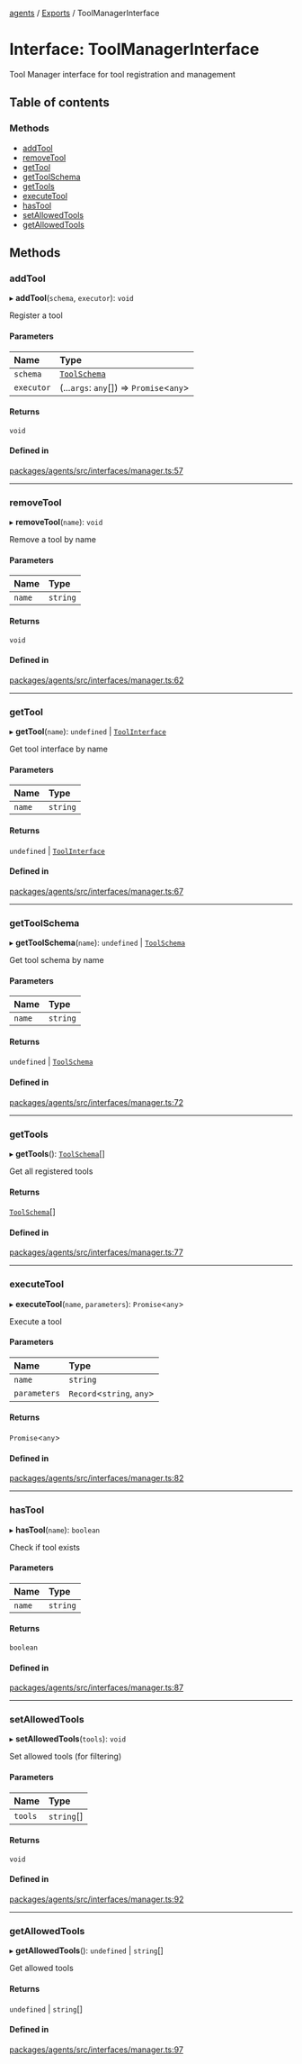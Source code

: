 <!-- 
 ⚠️  AUTO-GENERATED FILE - DO NOT EDIT MANUALLY
 This file is automatically generated by scripts/docs-generator.js
 To make changes, edit the source TypeScript files or update the generator script
-->

[agents](../../) / [Exports](../modules) / ToolManagerInterface

# Interface: ToolManagerInterface

Tool Manager interface for tool registration and management

## Table of contents

### Methods

- [addTool](ToolManagerInterface#addtool)
- [removeTool](ToolManagerInterface#removetool)
- [getTool](ToolManagerInterface#gettool)
- [getToolSchema](ToolManagerInterface#gettoolschema)
- [getTools](ToolManagerInterface#gettools)
- [executeTool](ToolManagerInterface#executetool)
- [hasTool](ToolManagerInterface#hastool)
- [setAllowedTools](ToolManagerInterface#setallowedtools)
- [getAllowedTools](ToolManagerInterface#getallowedtools)

## Methods

### addTool

▸ **addTool**(`schema`, `executor`): `void`

Register a tool

#### Parameters

| Name | Type |
| :------ | :------ |
| `schema` | [`ToolSchema`](ToolSchema) |
| `executor` | (...`args`: `any`[]) => `Promise`\<`any`\> |

#### Returns

`void`

#### Defined in

[packages/agents/src/interfaces/manager.ts:57](https://github.com/woojubb/robota/blob/411e4a15f65b96ceeb9a966ecfd26b5a6b3b568b/packages/agents/src/interfaces/manager.ts#L57)

___

### removeTool

▸ **removeTool**(`name`): `void`

Remove a tool by name

#### Parameters

| Name | Type |
| :------ | :------ |
| `name` | `string` |

#### Returns

`void`

#### Defined in

[packages/agents/src/interfaces/manager.ts:62](https://github.com/woojubb/robota/blob/411e4a15f65b96ceeb9a966ecfd26b5a6b3b568b/packages/agents/src/interfaces/manager.ts#L62)

___

### getTool

▸ **getTool**(`name`): `undefined` \| [`ToolInterface`](ToolInterface)

Get tool interface by name

#### Parameters

| Name | Type |
| :------ | :------ |
| `name` | `string` |

#### Returns

`undefined` \| [`ToolInterface`](ToolInterface)

#### Defined in

[packages/agents/src/interfaces/manager.ts:67](https://github.com/woojubb/robota/blob/411e4a15f65b96ceeb9a966ecfd26b5a6b3b568b/packages/agents/src/interfaces/manager.ts#L67)

___

### getToolSchema

▸ **getToolSchema**(`name`): `undefined` \| [`ToolSchema`](ToolSchema)

Get tool schema by name

#### Parameters

| Name | Type |
| :------ | :------ |
| `name` | `string` |

#### Returns

`undefined` \| [`ToolSchema`](ToolSchema)

#### Defined in

[packages/agents/src/interfaces/manager.ts:72](https://github.com/woojubb/robota/blob/411e4a15f65b96ceeb9a966ecfd26b5a6b3b568b/packages/agents/src/interfaces/manager.ts#L72)

___

### getTools

▸ **getTools**(): [`ToolSchema`](ToolSchema)[]

Get all registered tools

#### Returns

[`ToolSchema`](ToolSchema)[]

#### Defined in

[packages/agents/src/interfaces/manager.ts:77](https://github.com/woojubb/robota/blob/411e4a15f65b96ceeb9a966ecfd26b5a6b3b568b/packages/agents/src/interfaces/manager.ts#L77)

___

### executeTool

▸ **executeTool**(`name`, `parameters`): `Promise`\<`any`\>

Execute a tool

#### Parameters

| Name | Type |
| :------ | :------ |
| `name` | `string` |
| `parameters` | `Record`\<`string`, `any`\> |

#### Returns

`Promise`\<`any`\>

#### Defined in

[packages/agents/src/interfaces/manager.ts:82](https://github.com/woojubb/robota/blob/411e4a15f65b96ceeb9a966ecfd26b5a6b3b568b/packages/agents/src/interfaces/manager.ts#L82)

___

### hasTool

▸ **hasTool**(`name`): `boolean`

Check if tool exists

#### Parameters

| Name | Type |
| :------ | :------ |
| `name` | `string` |

#### Returns

`boolean`

#### Defined in

[packages/agents/src/interfaces/manager.ts:87](https://github.com/woojubb/robota/blob/411e4a15f65b96ceeb9a966ecfd26b5a6b3b568b/packages/agents/src/interfaces/manager.ts#L87)

___

### setAllowedTools

▸ **setAllowedTools**(`tools`): `void`

Set allowed tools (for filtering)

#### Parameters

| Name | Type |
| :------ | :------ |
| `tools` | `string`[] |

#### Returns

`void`

#### Defined in

[packages/agents/src/interfaces/manager.ts:92](https://github.com/woojubb/robota/blob/411e4a15f65b96ceeb9a966ecfd26b5a6b3b568b/packages/agents/src/interfaces/manager.ts#L92)

___

### getAllowedTools

▸ **getAllowedTools**(): `undefined` \| `string`[]

Get allowed tools

#### Returns

`undefined` \| `string`[]

#### Defined in

[packages/agents/src/interfaces/manager.ts:97](https://github.com/woojubb/robota/blob/411e4a15f65b96ceeb9a966ecfd26b5a6b3b568b/packages/agents/src/interfaces/manager.ts#L97)
